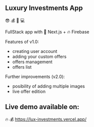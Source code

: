 ## Luxury Investments App

😎   💰   💸   💻

FullStack app with 🔹 Next.js + 🔥 Firebase

Features of v1.0:

- creating user account
- adding your custom offers
- offers management
- offers list

Further improvements (v2.0):
- posibility of adding multiple images
- live offer edition

## Live demo available on:

🔥 💰 https://lux-investments.vercel.app/
